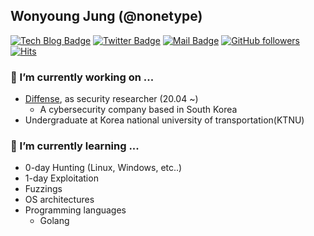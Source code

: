 ## Wonyoung Jung (@nonetype)

[![Tech Blog Badge](https://img.shields.io/badge/-Tech%20blog-black?style=flat-square&logo=github&link=https://nonetype.github.io/)](https://nonetype.github.io/)
[![Twitter Badge](https://img.shields.io/badge/-@nonetype__pwn-1ca0f1?style=flat-square&labelColor=1ca0f1&logo=twitter&logoColor=white&link=https://twitter.com/nonetype_pwn)](https://twitter.com/nonetype_pwn)
[![Mail Badge](https://img.shields.io/badge/Contact-exploit%40kakao.com-blue?style=flat-square)](mailto:exploit@kakao.com)
[![GitHub followers](https://img.shields.io/github/followers/nonetype.svg?style=flat-square&label=Followers&maxAge=2592000)](https://github.com/nonetype?tab=followers)
[![Hits](https://hits.seeyoufarm.com/api/count/incr/badge.svg?url=https%3A%2F%2Fgithub.com%2Fnonetype&count_bg=%233D69C8&title_bg=%23555555&icon=github.svg&icon_color=%23E7E7E7&title=hits&edge_flat=true)](https://hits.seeyoufarm.com)


### 🔭 I’m currently working on ...
  - [Diffense](https://diffense.com/), as security researcher (20.04 ~)
    - A cybersecurity company based in South Korea
  - Undergraduate at Korea national university of transportation(KTNU)
### 🌱 I’m currently learning ...
  - 0-day Hunting (Linux, Windows, etc..)
  - 1-day Exploitation
  - Fuzzings
  - OS architectures
  - Programming languages
    - Golang


<!--[![nonetype's github stats](https://github-readme-stats.vercel.app/api?username=nonetype)](https://github.com/anuraghazra/github-readme-stats)-->
<!--[![Solved.ac](http://mazassumnida.wtf/api/v2/generate_badge?boj=nonetype)](https://solved.ac/nonetype)-->
